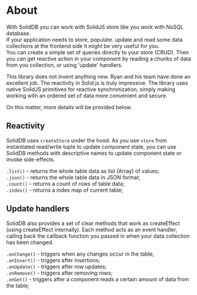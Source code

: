 # About

With SolidDB you can work with SolidJS store like you work with NoSQL database.  
If your application needs to store, populate. update and read some data collections at the frontend side it might be very useful for you.  
You can create a simple set of queries directly to your store (CRUD).
Then you can get reactive action in your component by reading a chunks of data from you collection, or using 'update' handlers.

This library does not invent anything new. Ryan and his team have done an excellent job. The reactivity in Solid.js is truly impressive. The library uses native SolidJS primitives for reactive synchronization, simply making working with an ordered set of data more convenient and secure.

On this matter, more details will be provided below.

## Reactivity

SolidDB uses `createStore` under the hood. As you use `store` from instantiated read/write tuple to update component state, you can use SolidDB methods with descriptive names to update component state or invoke side-effects.

`.list()` - returns the whole table data as list (Array) of values;  
`.json()` - returns the whole table data in JSON format;  
`.count()` - returns a count of rows of table data;  
`.index()` - returns a index map of current table;

## Update handlers

SolidDB also provides a set of clear methods that work as createEffect (using createEffect internally). Each method acts as an event handler, calling back the callback function you passed in when your data collection has been changed.

`.onChange()` - triggers when any changes occur in the table;  
`.onInsert()` - triggers after insertions;  
`.onUpdate()` - triggers after row updates;  
`.onRemove()` - triggers after removing rows;  
`.onGet()` - triggers after a component reads a certain amount of data from the table;
